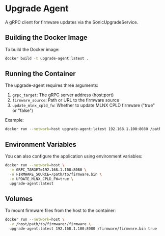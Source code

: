 # Upgrade Agent

A gRPC client for firmware updates via the SonicUpgradeService.

## Building the Docker Image

To build the Docker image:

```bash
docker build -t upgrade-agent:latest .
```

## Running the Container

The upgrade-agent requires three arguments:
1. `grpc_target`: The gRPC server address (host:port)
2. `firmware_source`: Path or URL to the firmware source
3. `update_mlnx_cpld_fw`: Whether to update MLNX CPLD firmware ("true" or "false")

Example:

```bash
docker run --network=host upgrade-agent:latest 192.168.1.100:8080 /path/to/firmware.bin true
```

## Environment Variables

You can also configure the application using environment variables:

```bash
docker run --network=host \
  -e GRPC_TARGET=192.168.1.100:8080 \
  -e FIRMWARE_SOURCE=/path/to/firmware.bin \
  -e UPDATE_MLNX_CPLD_FW=true \
  upgrade-agent:latest
```

## Volumes

To mount firmware files from the host to the container:

```bash
docker run --network=host \
  -v /host/path/to/firmware:/firmware \
  upgrade-agent:latest 192.168.1.100:8080 /firmware/firmware.bin true
```
